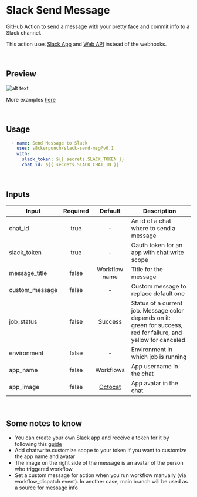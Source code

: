 # Slack Send Message

GitHub Action to send a message with your pretty face and commit info to a Slack channel. 

This action uses [Slack App](https://api.slack.com/start/apps) and [Web API](https://api.slack.com/web) instead of the webhooks.

<br>

## Preview
![alt text](https://github.com/s8ckerpunch/slack-send-msg/blob/main/images/examples/base.png)

More examples [here](https://github.com/s8ckerpunch/slack-send-msg/tree/main/images/examples)

<br>

## Usage
```yaml
  - name: Send Message to Slack
    uses: s8ckerpunch/slack-send-msg@v0.1
    with:
      slack_token: ${{ secrets.SLACK_TOKEN }}
      chat_id: ${{ secrets.SLACK_CHAT_ID }}
```

<br>

## Inputs

| Input          | Required |                                              Default                                              | Description                                                                                                       |
|----------------|:--------:|:-------------------------------------------------------------------------------------------------:|-------------------------------------------------------------------------------------------------------------------|
| chat_id        |   true   |                                                 -                                                 | An id of a chat where to send a message                                                                           |
| slack_token    |   true   |                                                 -                                                 | Oauth token for an app with chat:write scope                                                                      |
| message_title  |  false   |                                           Workflow name                                           | Title for the message                                                                                             |
| custom_message |  false   |                                                 -                                                 | Custom message to replace default one                                                                             |
| job_status     |  false   |                                              Success                                              | Status of a current job. Message color depends on it: green for success, red for failure, and yellow for canceled |
| environment    |  false   |                                                 -                                                 | Environment in which job is running                                                                               |
| app_name       |  false   |                                             Workflows                                             | App username in the chat                                                                                          |
| app_image      |  false   | [Octocat](https://github.com/s8ckerpunch/slack-send-msg/blob/main/images/app-avatar.png?raw=true) | App avatar in the chat                                                                                            |
<br>

## Some notes to know

- You can create your own Slack app and receive a token for it by following this [guide](https://api.slack.com/start/quickstart)
- Add chat:write.customize scope to your token if you want to customize the app name and avatar
- The image on the right side of the message is an avatar of the person who triggered workflow
- Set a custom message for action when you run workflow manually (via workflow_dispatch event).
In another case, main branch will be used as a source for message info
